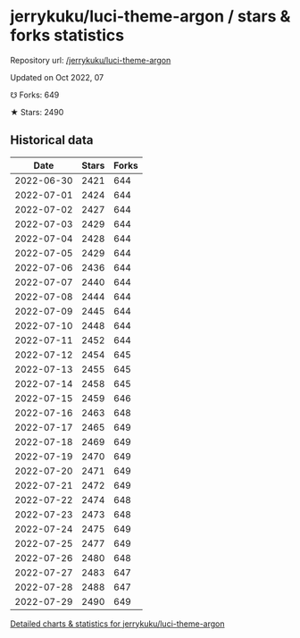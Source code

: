 # jerrykuku/luci-theme-argon / stars & forks statistics

Repository url: [/jerrykuku/luci-theme-argon](https://github.com/jerrykuku/luci-theme-argon)

Updated on Oct 2022, 07

☋ Forks: 649

★ Stars: 2490

## Historical data
| Date | Stars | Forks |
|------|-------|-------|
| 2022-06-30 | 2421 | 644 | 
| 2022-07-01 | 2424 | 644 | 
| 2022-07-02 | 2427 | 644 | 
| 2022-07-03 | 2429 | 644 | 
| 2022-07-04 | 2428 | 644 | 
| 2022-07-05 | 2429 | 644 | 
| 2022-07-06 | 2436 | 644 | 
| 2022-07-07 | 2440 | 644 | 
| 2022-07-08 | 2444 | 644 | 
| 2022-07-09 | 2445 | 644 | 
| 2022-07-10 | 2448 | 644 | 
| 2022-07-11 | 2452 | 644 | 
| 2022-07-12 | 2454 | 645 | 
| 2022-07-13 | 2455 | 645 | 
| 2022-07-14 | 2458 | 645 | 
| 2022-07-15 | 2459 | 646 | 
| 2022-07-16 | 2463 | 648 | 
| 2022-07-17 | 2465 | 649 | 
| 2022-07-18 | 2469 | 649 | 
| 2022-07-19 | 2470 | 649 | 
| 2022-07-20 | 2471 | 649 | 
| 2022-07-21 | 2472 | 649 | 
| 2022-07-22 | 2474 | 648 | 
| 2022-07-23 | 2473 | 648 | 
| 2022-07-24 | 2475 | 649 | 
| 2022-07-25 | 2477 | 649 | 
| 2022-07-26 | 2480 | 648 | 
| 2022-07-27 | 2483 | 647 | 
| 2022-07-28 | 2488 | 647 | 
| 2022-07-29 | 2490 | 649 | 


[Detailed charts & statistics for jerrykuku/luci-theme-argon](https://reviewgithub.com/rep/jerrykuku/luci-theme-argon)
